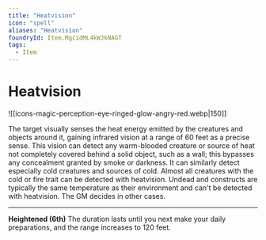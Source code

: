 ```yaml
---
title: "Heatvision"
icon: "spell"
aliases: "Heatvision"
foundryId: Item.MgcidML4kWJkNAGT
tags:
  - Item
---
```


# Heatvision
![[icons-magic-perception-eye-ringed-glow-angry-red.webp|150]]

The target visually senses the heat energy emitted by the creatures and objects around it, gaining infrared vision at a range of 60 feet as a precise sense. This vision can detect any warm-blooded creature or source of heat not completely covered behind a solid object, such as a wall; this bypasses any concealment granted by smoke or darkness. It can similarly detect especially cold creatures and sources of cold. Almost all creatures with the cold or fire trait can be detected with heatvision. Undead and constructs are typically the same temperature as their environment and can't be detected with heatvision. The GM decides in other cases.

* * *

**Heightened (6th)** The duration lasts until you next make your daily preparations, and the range increases to 120 feet.
